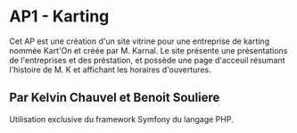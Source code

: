 # AP1 - Karting

Cet AP est une création d'un site vitrine pour une entreprise de karting nommée Kart'On et créée par M. Karnal. Le site présente une présentations de l'entreprises et des préstation, et possède une page d'acceuil résumant l'histoire de M. K et affichant les horaires d'ouvertures.

## Par Kelvin Chauvel et Benoit Souliere

Utilisation exclusive du framework Symfony du langage PHP.